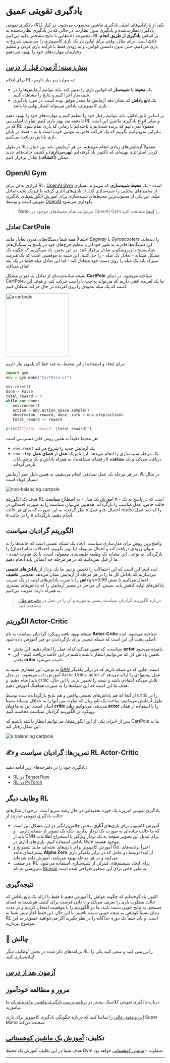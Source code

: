 <!--
CO_OP_TRANSLATOR_METADATA:
{
  "original_hash": "04395657fc01648f8f70484d0e55ab67",
  "translation_date": "2025-09-23T12:26:31+00:00",
  "source_file": "lessons/6-Other/22-DeepRL/README.md",
  "language_code": "fa"
}
-->
# یادگیری تقویتی عمیق

یادگیری تقویتی (RL) یکی از پارادایم‌های اصلی یادگیری ماشین محسوب می‌شود، در کنار یادگیری نظارت‌شده و یادگیری بدون نظارت. در حالی که در یادگیری نظارت‌شده به مجموعه داده‌هایی با نتایج مشخص تکیه می‌کنیم، RL بر اساس **یادگیری از طریق انجام دادن** است. برای مثال، وقتی برای اولین بار یک بازی کامپیوتری را می‌بینیم، شروع به بازی می‌کنیم، حتی بدون دانستن قوانین، و به زودی فقط با فرآیند بازی کردن و تنظیم رفتارمان مهارت‌های خود را بهبود می‌دهیم.

## [پیش‌زمینه: آزمون قبل از درس](https://ff-quizzes.netlify.app/en/ai/quiz/43)

برای انجام RL، به موارد زیر نیاز داریم:

* یک **محیط** یا **شبیه‌ساز** که قوانین بازی را تعیین کند. باید بتوانیم آزمایش‌ها را در شبیه‌ساز اجرا کنیم و نتایج را مشاهده کنیم.
* یک **تابع پاداش** که نشان دهد آزمایش ما چقدر موفق بوده است. در مورد یادگیری بازی کامپیوتری، پاداش می‌تواند امتیاز نهایی ما باشد.

بر اساس تابع پاداش، باید بتوانیم رفتار خود را تنظیم کنیم و مهارت‌های خود را بهبود دهیم تا دفعه بعد بهتر بازی کنیم. تفاوت اصلی بین RL و سایر انواع یادگیری ماشین این است که در RL معمولاً نمی‌دانیم که برنده شده‌ایم یا باخته‌ایم تا زمانی که بازی تمام شود. بنابراین نمی‌توانیم بگوییم که یک حرکت خاص به تنهایی خوب است یا نه - فقط در پایان بازی پاداش دریافت می‌کنیم.

در طول RL، معمولاً آزمایش‌های زیادی انجام می‌دهیم. در هر آزمایش، باید بین دنبال کردن استراتژی بهینه‌ای که تاکنون یاد گرفته‌ایم (**بهره‌برداری**) و کشف حالت‌های جدید ممکن (**اکتشاف**) تعادل برقرار کنیم.

## OpenAI Gym

ابزاری عالی برای RL، [OpenAI Gym](https://gym.openai.com/) است - یک **محیط شبیه‌سازی** که می‌تواند بسیاری از محیط‌های مختلف را شبیه‌سازی کند، از بازی‌های آتاری گرفته تا فیزیک پشت تعادل میله. این یکی از محبوب‌ترین محیط‌های شبیه‌سازی برای آموزش الگوریتم‌های یادگیری تقویتی است و توسط [OpenAI](https://openai.com/) نگهداری می‌شود.

> **Note**: می‌توانید تمام محیط‌های موجود در OpenAI Gym را [اینجا](https://gym.openai.com/envs/#classic_control) مشاهده کنید.

## تعادل CartPole

احتمالاً همه شما دستگاه‌های مدرن تعادل مانند *Segway* یا *Gyroscooters* را دیده‌اید. این دستگاه‌ها قادرند به طور خودکار با تنظیم چرخ‌های خود در پاسخ به سیگنال‌های شتاب‌سنج یا ژیروسکوپ تعادل برقرار کنند. در این بخش، یاد می‌گیریم که چگونه یک مشکل مشابه - تعادل یک میله - را حل کنیم. این شبیه به موقعیتی است که یک هنرمند سیرک باید یک میله را روی دست خود متعادل کند - اما این تعادل میله فقط در یک بعد اتفاق می‌افتد.

نسخه ساده‌شده‌ای از تعادل به عنوان مشکل **CartPole** شناخته می‌شود. در دنیای CartPole، ما یک لغزنده افقی داریم که می‌تواند به چپ یا راست حرکت کند، و هدف این است که یک میله عمودی را روی لغزنده در حال حرکت متعادل کنیم.

<img alt="a cartpole" src="images/cartpole.png" width="200"/>

برای ایجاد و استفاده از این محیط، به چند خط کد پایتون نیاز داریم:

```python
import gym
env = gym.make("CartPole-v1")

env.reset()
done = False
total_reward = 0
while not done:
   env.render()
   action = env.action_space.sample()
   observaton, reward, done, info = env.step(action)
   total_reward += reward

print(f"Total reward: {total_reward}")
```

هر محیط دقیقاً به همین روش قابل دسترسی است:
* `env.reset` یک آزمایش جدید را شروع می‌کند
* `env.step` یک مرحله شبیه‌سازی را انجام می‌دهد. این تابع یک **عمل** از **فضای عمل** دریافت می‌کند و یک **مشاهده** (از فضای مشاهده)، به همراه پاداش و یک پرچم پایان بازمی‌گرداند.

در مثال بالا، در هر مرحله یک عمل تصادفی انجام می‌دهیم، به همین دلیل عمر آزمایش بسیار کوتاه است:

![non-balancing cartpole](../../../../../lessons/6-Other/22-DeepRL/images/cartpole-nobalance.gif)

هدف یک الگوریتم RL آموزش یک مدل - به اصطلاح **سیاست** &pi; - است که در پاسخ به یک حالت خاص، عمل مناسب را بازگرداند. همچنین می‌توان سیاست را به صورت احتمالی در نظر گرفت، به این صورت که برای هر حالت *s* و عمل *a*، احتمال &pi;(*a*|*s*) را که باید عمل *a* را در حالت *s* انجام دهیم، بازگرداند.

## الگوریتم گرادیان سیاست

واضح‌ترین روش برای مدل‌سازی سیاست، ایجاد یک شبکه عصبی است که حالت‌ها را به عنوان ورودی دریافت کند و اعمال مربوطه (یا بهتر بگوییم، احتمالات تمام اعمال) را بازگرداند. به نوعی، این مشابه یک وظیفه طبقه‌بندی معمولی است، با یک تفاوت عمده - ما از قبل نمی‌دانیم که در هر مرحله چه اعمالی باید انجام دهیم.

ایده اینجا این است که این احتمالات را تخمین بزنیم. ما یک بردار از **پاداش‌های تجمعی** می‌سازیم که پاداش کل ما را در هر مرحله از آزمایش نشان می‌دهد. همچنین **تخفیف پاداش** را با ضرب پاداش‌های اولیه در یک ضریب &gamma;=0.99 اعمال می‌کنیم تا نقش پاداش‌های اولیه کاهش یابد. سپس، آن مراحل در مسیر آزمایش را که پاداش‌های بیشتری به همراه دارند، تقویت می‌کنیم.

> درباره الگوریتم گرادیان سیاست بیشتر بیاموزید و آن را در عمل در [دفترچه مثال](CartPole-RL-TF.ipynb) مشاهده کنید.

## الگوریتم Actor-Critic

نسخه بهبود یافته رویکرد گرادیان سیاست به نام **Actor-Critic** شناخته می‌شود. ایده اصلی پشت آن این است که شبکه عصبی برای بازگرداندن دو چیز آموزش داده شود:

* سیاست، که تعیین می‌کند کدام عمل را انجام دهیم. این بخش **actor** نامیده می‌شود.
* تخمین پاداش کل که می‌توانیم انتظار داشته باشیم در این حالت دریافت کنیم - این بخش **critic** نامیده می‌شود.

به نوعی، این معماری شبیه به [GAN](../../4-ComputerVision/10-GANs/README.md) است، جایی که دو شبکه داریم که در برابر یکدیگر آموزش داده می‌شوند. در مدل Actor-Critic، actor عمل پیشنهادی را ارائه می‌دهد که باید انجام دهیم، و critic تلاش می‌کند انتقادی باشد و نتیجه را تخمین بزند. با این حال، هدف ما این است که این شبکه‌ها را به صورت هماهنگ آموزش دهیم.

از آنجا که هم پاداش‌های تجمعی واقعی و هم نتایج بازگردانده شده توسط critic را در طول آزمایش می‌دانیم، ساخت یک تابع زیان که تفاوت بین آنها را به حداقل برساند نسبتاً آسان است. این به ما **زیان critic** می‌دهد. می‌توانیم **زیان actor** را با استفاده از همان رویکرد در الگوریتم گرادیان سیاست محاسبه کنیم.

پس از اجرای یکی از این الگوریتم‌ها، می‌توانیم انتظار داشته باشیم که CartPole ما به این شکل رفتار کند:

![a balancing cartpole](../../../../../lessons/6-Other/22-DeepRL/images/cartpole-balance.gif)

## ✍️ تمرین‌ها: گرادیان سیاست و RL Actor-Critic

یادگیری خود را در دفترچه‌های زیر ادامه دهید:

* [RL در TensorFlow](CartPole-RL-TF.ipynb)
* [RL در PyTorch](CartPole-RL-PyTorch.ipynb)

## وظایف دیگر RL

یادگیری تقویتی امروزه یک حوزه تحقیقاتی در حال رشد سریع است. برخی از مثال‌های جالب یادگیری تقویتی عبارتند از:

* آموزش کامپیوتر برای بازی‌های **آتاری**. بخش چالش‌برانگیز در این مشکل این است که ما حالت ساده‌ای به صورت یک بردار نداریم، بلکه یک تصویر از صفحه داریم - و باید از CNN برای تبدیل این تصویر صفحه به یک بردار ویژگی یا استخراج اطلاعات پاداش استفاده کنیم. بازی‌های آتاری در Gym موجود هستند.
* آموزش کامپیوتر برای بازی‌های تخته‌ای، مانند شطرنج و Go. اخیراً برنامه‌های پیشرفته‌ای مانند **Alpha Zero** از ابتدا توسط دو عامل که در برابر یکدیگر بازی می‌کنند و در هر مرحله بهبود می‌یابند، آموزش داده شده‌اند.
* در صنعت، RL برای ایجاد سیستم‌های کنترلی از شبیه‌سازی استفاده می‌شود. سرویسی به نام [Bonsai](https://azure.microsoft.com/services/project-bonsai/?WT.mc_id=academic-77998-cacaste) به طور خاص برای این منظور طراحی شده است.

## نتیجه‌گیری

اکنون یاد گرفته‌ایم که چگونه عوامل را آموزش دهیم تا فقط با ارائه یک تابع پاداش که حالت مطلوب بازی را تعریف می‌کند و با دادن فرصت برای کشف هوشمندانه فضای جستجو، به نتایج خوبی دست یابند. ما دو الگوریتم را با موفقیت امتحان کردیم و در مدت زمان نسبتاً کوتاهی به نتیجه خوبی دست یافتیم. با این حال، این فقط آغاز سفر شما به RL است، و باید حتماً یک دوره جداگانه را در نظر بگیرید اگر می‌خواهید عمیق‌تر به این موضوع بپردازید.

## 🚀 چالش

برنامه‌های ذکر شده در بخش 'وظایف دیگر RL' را بررسی کنید و سعی کنید یکی را پیاده‌سازی کنید!

## [آزمون بعد از درس](https://ff-quizzes.netlify.app/en/ai/quiz/44)

## مرور و مطالعه خودآموز

درباره یادگیری تقویتی کلاسیک بیشتر در [برنامه درسی یادگیری ماشین برای مبتدیان](https://github.com/microsoft/ML-For-Beginners/blob/main/8-Reinforcement/README.md) ما بیاموزید.

[این ویدئوی عالی](https://www.youtube.com/watch?v=qv6UVOQ0F44) را تماشا کنید که درباره چگونگی یادگیری کامپیوتر برای بازی Super Mario صحبت می‌کند.

## تکلیف: [آموزش یک ماشین کوهستانی](lab/README.md)

هدف شما در این تکلیف آموزش یک محیط Gym متفاوت - [ماشین کوهستانی](https://www.gymlibrary.ml/environments/classic_control/mountain_car/) خواهد بود.

---

